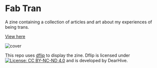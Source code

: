 # Fab Tran

A zine containing a collection of articles and art about my experiences of being trans.

[View here](https://ellabellla.github.io/fab-tran/)

![cover](./cover.png)


This repo uses [dflip](https://github.com/dearhive/dearflip-jquery-flipbook) to display the zine.  Dflip is licensed under [![License: CC BY-NC-ND 4.0](https://img.shields.io/badge/License-CC%20BY--NC--ND%204.0-lightgrey.svg)](https://creativecommons.org/licenses/by-nc-nd/4.0/) and is developed by DearHive.
